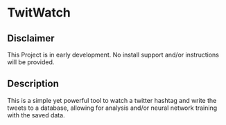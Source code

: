 # TwitWatch

## Disclaimer

This Project is in early development. No install support and/or instructions will be provided.

## Description

This is a simple yet powerful tool to watch a twitter hashtag and write the tweets to a database, allowing for analysis and/or neural network training with the saved data.
